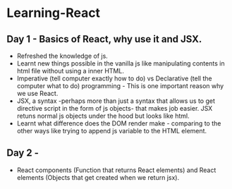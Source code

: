 # Learning-React

## Day 1 - Basics of React, why use it and JSX.
- Refreshed the knowledge of js.
- Learnt new things possible in the vanilla js like manipulating contents in html file without using a inner HTML.
- Imperative (tell computer exactly how to do) vs Declarative (tell the computer what to do) programming - This is one important reason why we use React.
- JSX, a syntax -perhaps more than just a syntax that allows us to get directive script in the form of js objects- that makes job easier. JSX retuns normal js objects under the hood but looks like html.
- Learnt what difference does the DOM render make - comparing to the other ways like trying to append js variable to the HTML element.

## Day 2 - 
- React components (Function that returns React elements) and React elements (Objects that get created when we return jsx).

